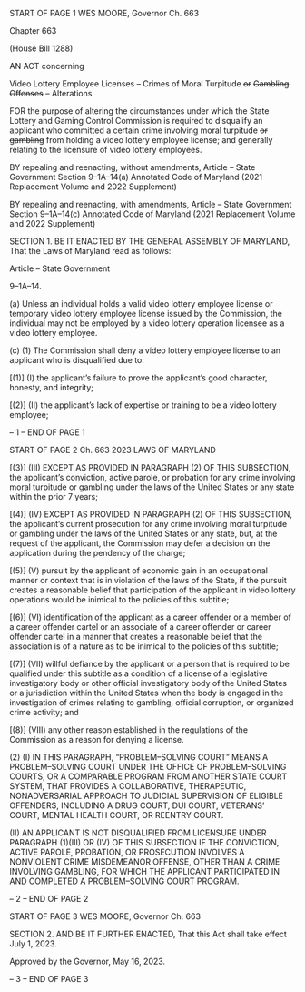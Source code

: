 START OF PAGE 1
WES MOORE, Governor Ch. 663

Chapter 663

(House Bill 1288)

AN ACT concerning

Video Lottery Employee Licenses – Crimes of Moral Turpitude ~~or~~ ~~Gambling~~
~~Offenses~~ – Alterations

FOR the purpose of altering the circumstances under which the State Lottery and Gaming
Control Commission is required to disqualify an applicant who committed a certain
crime involving moral turpitude ~~or~~ ~~gambling~~ from holding a video lottery employee
license; and generally relating to the licensure of video lottery employees.

BY repealing and reenacting, without amendments,
Article – State Government
Section 9–1A–14(a)
Annotated Code of Maryland
(2021 Replacement Volume and 2022 Supplement)

BY repealing and reenacting, with amendments,
Article – State Government
Section 9–1A–14(c)
Annotated Code of Maryland
(2021 Replacement Volume and 2022 Supplement)

SECTION 1. BE IT ENACTED BY THE GENERAL ASSEMBLY OF MARYLAND,
That the Laws of Maryland read as follows:

Article – State Government

9–1A–14.

(a) Unless an individual holds a valid video lottery employee license or temporary
video lottery employee license issued by the Commission, the individual may not be
employed by a video lottery operation licensee as a video lottery employee.

(c) (1) The Commission shall deny a video lottery employee license to an
applicant who is disqualified due to:

[(1)] (I) the applicant’s failure to prove the applicant’s good character,
honesty, and integrity;

[(2)] (II) the applicant’s lack of expertise or training to be a video lottery
employee;

– 1 –
END OF PAGE 1

START OF PAGE 2
Ch. 663 2023 LAWS OF MARYLAND

[(3)] (III) EXCEPT AS PROVIDED IN PARAGRAPH (2) OF THIS
SUBSECTION, the applicant’s conviction, active parole, or probation for any crime involving
moral turpitude or gambling under the laws of the United States or any state within the
prior 7 years;

[(4)] (IV) EXCEPT AS PROVIDED IN PARAGRAPH (2) OF THIS
SUBSECTION, the applicant’s current prosecution for any crime involving moral turpitude
or gambling under the laws of the United States or any state, but, at the request of the
applicant, the Commission may defer a decision on the application during the pendency of
the charge;

[(5)] (V) pursuit by the applicant of economic gain in an occupational
manner or context that is in violation of the laws of the State, if the pursuit creates a
reasonable belief that participation of the applicant in video lottery operations would be
inimical to the policies of this subtitle;

[(6)] (VI) identification of the applicant as a career offender or a member
of a career offender cartel or an associate of a career offender or career offender cartel in a
manner that creates a reasonable belief that the association is of a nature as to be inimical
to the policies of this subtitle;

[(7)] (VII) willful defiance by the applicant or a person that is required to
be qualified under this subtitle as a condition of a license of a legislative investigatory body
or other official investigatory body of the United States or a jurisdiction within the United
States when the body is engaged in the investigation of crimes relating to gambling, official
corruption, or organized crime activity; and

[(8)] (VIII) any other reason established in the regulations of the
Commission as a reason for denying a license.

(2) (I) IN THIS PARAGRAPH, “PROBLEM–SOLVING COURT” MEANS
A PROBLEM–SOLVING COURT UNDER THE OFFICE OF PROBLEM–SOLVING COURTS,
OR A COMPARABLE PROGRAM FROM ANOTHER STATE COURT SYSTEM, THAT
PROVIDES A COLLABORATIVE, THERAPEUTIC, NONADVERSARIAL APPROACH TO
JUDICIAL SUPERVISION OF ELIGIBLE OFFENDERS, INCLUDING A DRUG COURT, DUI
COURT, VETERANS’ COURT, MENTAL HEALTH COURT, OR REENTRY COURT.

(II) AN APPLICANT IS NOT DISQUALIFIED FROM LICENSURE
UNDER PARAGRAPH (1)(III) OR (IV) OF THIS SUBSECTION IF THE CONVICTION,
ACTIVE PAROLE, PROBATION, OR PROSECUTION INVOLVES A NONVIOLENT CRIME
MISDEMEANOR OFFENSE, OTHER THAN A CRIME INVOLVING GAMBLING, FOR WHICH
THE APPLICANT PARTICIPATED IN AND COMPLETED A PROBLEM–SOLVING COURT
PROGRAM.

– 2 –
END OF PAGE 2

START OF PAGE 3
WES MOORE, Governor Ch. 663

SECTION 2. AND BE IT FURTHER ENACTED, That this Act shall take effect July
1, 2023.

Approved by the Governor, May 16, 2023.

– 3 –
END OF PAGE 3